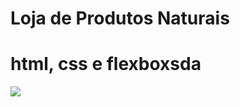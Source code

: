 # Loja de Produtos Naturais

# html, css e flexboxsda
<img src="https://raw.githubusercontent.com/dieegobs/loja-de-produtos-naturais/refs/heads/main/images/Site.png"/>



